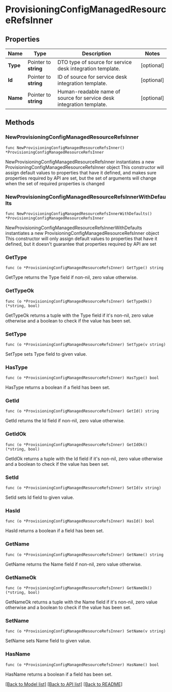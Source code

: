 # ProvisioningConfigManagedResourceRefsInner

## Properties

Name | Type | Description | Notes
------------ | ------------- | ------------- | -------------
**Type** | Pointer to **string** | DTO type of source for service desk integration template. | [optional] 
**Id** | Pointer to **string** | ID of source for service desk integration template. | [optional] 
**Name** | Pointer to **string** | Human-readable name of source for service desk integration template. | [optional] 

## Methods

### NewProvisioningConfigManagedResourceRefsInner

`func NewProvisioningConfigManagedResourceRefsInner() *ProvisioningConfigManagedResourceRefsInner`

NewProvisioningConfigManagedResourceRefsInner instantiates a new ProvisioningConfigManagedResourceRefsInner object
This constructor will assign default values to properties that have it defined,
and makes sure properties required by API are set, but the set of arguments
will change when the set of required properties is changed

### NewProvisioningConfigManagedResourceRefsInnerWithDefaults

`func NewProvisioningConfigManagedResourceRefsInnerWithDefaults() *ProvisioningConfigManagedResourceRefsInner`

NewProvisioningConfigManagedResourceRefsInnerWithDefaults instantiates a new ProvisioningConfigManagedResourceRefsInner object
This constructor will only assign default values to properties that have it defined,
but it doesn't guarantee that properties required by API are set

### GetType

`func (o *ProvisioningConfigManagedResourceRefsInner) GetType() string`

GetType returns the Type field if non-nil, zero value otherwise.

### GetTypeOk

`func (o *ProvisioningConfigManagedResourceRefsInner) GetTypeOk() (*string, bool)`

GetTypeOk returns a tuple with the Type field if it's non-nil, zero value otherwise
and a boolean to check if the value has been set.

### SetType

`func (o *ProvisioningConfigManagedResourceRefsInner) SetType(v string)`

SetType sets Type field to given value.

### HasType

`func (o *ProvisioningConfigManagedResourceRefsInner) HasType() bool`

HasType returns a boolean if a field has been set.

### GetId

`func (o *ProvisioningConfigManagedResourceRefsInner) GetId() string`

GetId returns the Id field if non-nil, zero value otherwise.

### GetIdOk

`func (o *ProvisioningConfigManagedResourceRefsInner) GetIdOk() (*string, bool)`

GetIdOk returns a tuple with the Id field if it's non-nil, zero value otherwise
and a boolean to check if the value has been set.

### SetId

`func (o *ProvisioningConfigManagedResourceRefsInner) SetId(v string)`

SetId sets Id field to given value.

### HasId

`func (o *ProvisioningConfigManagedResourceRefsInner) HasId() bool`

HasId returns a boolean if a field has been set.

### GetName

`func (o *ProvisioningConfigManagedResourceRefsInner) GetName() string`

GetName returns the Name field if non-nil, zero value otherwise.

### GetNameOk

`func (o *ProvisioningConfigManagedResourceRefsInner) GetNameOk() (*string, bool)`

GetNameOk returns a tuple with the Name field if it's non-nil, zero value otherwise
and a boolean to check if the value has been set.

### SetName

`func (o *ProvisioningConfigManagedResourceRefsInner) SetName(v string)`

SetName sets Name field to given value.

### HasName

`func (o *ProvisioningConfigManagedResourceRefsInner) HasName() bool`

HasName returns a boolean if a field has been set.


[[Back to Model list]](../README.md#documentation-for-models) [[Back to API list]](../README.md#documentation-for-api-endpoints) [[Back to README]](../README.md)


